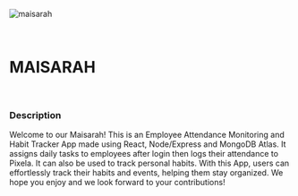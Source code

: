 ![maisarah](/home/jdema/Documents/ALX_SoftwareEngeneering/tasks/maisarah/log.png)

<br />
<h1>MAISARAH</h1>

<br />
<h3> Description</h3>
<p>Welcome to our Maisarah! This is an  Employee Attendance Monitoring and Habit Tracker App made using React, Node/Express and MongoDB Atlas. It  assigns daily tasks to employees after login then logs their attendance to Pixela. It can also be used to track personal habits. With this App, users can effortlessly track their habits and events, helping them stay organized. We hope you enjoy and we look forward to your contributions!</p>
